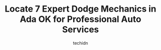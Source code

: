 ---
layout: ampstory
image: https://images.unsplash.com/photo-1503736334956-4c8f8e92946d?ixlib=rb-4.0.3&ixid=MnwxMjA3fDB8MHxwaG90by1wYWdlfHx8fGVufDB8fHx8&auto=format&fit=crop&w=640&h=853&q=80
author: techidn
featured: false
description: For top-quality automotive repairs and maintenance, visit the 7 best Dodge Mechanic in Ada OK, USA. Their reputation for excellence and their dedication to customer satisfaction make them th
title: Locate 7 Expert Dodge Mechanics in Ada OK for Professional Auto Services
cover:
   title: Locate 7 Expert Dodge Mechanics in Ada OK for Professional Auto Services
   subtitle: Rickpate
   background: https://images.unsplash.com/photo-1503736334956-4c8f8e92946d?ixlib=rb-4.0.3&ixid=MnwxMjA3fDB8MHxwaG90by1wYWdlfHx8fGVufDB8fHx8&auto=format&fit=crop&w=640&h=853&q=80

pages: 
 - layout: thirds
   top: <h1>#1 Hilltop Chrysler Dodge Jeep Ram</h1>
   bottom: "<p>Hands down the best dealership experience weve ever had. Johny Mathews was our salesman; he met us outside and asked what it would take. We said lower payments. Not only</p>"
   background: https://www.knot35.com/toplist/wp-content/uploads/2023/06/best-dodge-mechanic-1-in-ada-ok-1685831180.png
   backgroundblur: true
 - layout: thirds
   top: <h1>#2 Stockton Automotive</h1>
   bottom: "<p>120 S Stockton Ave, Ada, OK 74820, United States</p>"
   background: https://www.knot35.com/toplist/wp-content/uploads/2023/06/best-dodge-mechanic-2-in-ada-ok-1685831181.jpeg
   cta:
      link: https://www.knot35.com/toplist/locate-7-expert-dodge-mechanics-in-ada-ok-for-professional-auto-services/
      text: Locate 7 Expert Dodge Mechanics in Ada OK for Professional Auto Services
 - layout: thirds
   top: <h1>#3 Mucks Automotive</h1>
   bottom: "<p>518 E Main St, Ada, OK 74820, United States</p>"
   background: https://www.knot35.com/toplist/wp-content/uploads/2023/06/best-dodge-mechanic-3-in-ada-ok-1685831181.jpeg
   cta:
      link: https://www.knot35.com/toplist/locate-7-expert-dodge-mechanics-in-ada-ok-for-professional-auto-services/
      text: Locate 7 Expert Dodge Mechanics in Ada OK for Professional Auto Services
 - layout: thirds
   top: <h1>#4 Poseys Auto Center</h1>
   bottom: "<p>800 Lonnie Abbott Blvd, Ada, OK 74820, United States</p>"
   background: https://images.unsplash.com/photo-1552083974-186346191183?ixlib=rb-4.0.3&ixid=MnwxMjA3fDB8MHxwaG90by1wYWdlfHx8fGVufDB8fHx8&auto=format&fit=crop&w=640&h=853&q=80
   cta:
      link: https://www.knot35.com/toplist/locate-7-expert-dodge-mechanics-in-ada-ok-for-professional-auto-services/
      text: Locate 7 Expert Dodge Mechanics in Ada OK for Professional Auto Services
 - layout: thirds
   top: <h1>#5 Walmart Auto Care Centers</h1>
   bottom: "<p>1419 N Country Club Rd, Ada, OK 74820, United States</p>"
   background: https://images.unsplash.com/photo-1618556658017-fd9c732d1360?ixlib=rb-4.0.3&ixid=MnwxMjA3fDB8MHxwaG90by1wYWdlfHx8fGVufDB8fHx8&auto=format&fit=crop&w=640&h=853&q=80
   cta:
      link: https://www.knot35.com/toplist/locate-7-expert-dodge-mechanics-in-ada-ok-for-professional-auto-services/
      text: Locate 7 Expert Dodge Mechanics in Ada OK for Professional Auto Services
 - layout: thirds
   top: <h1>#6 Todd Auto Sales World</h1>
   bottom: "<p>500 N Broadway Ave, Ada, OK 74820, United States</p>"
   background: https://images.unsplash.com/photo-1620421680010-0766ff230392?ixlib=rb-4.0.3&ixid=MnwxMjA3fDB8MHxwaG90by1wYWdlfHx8fGVufDB8fHx8&auto=format&fit=crop&w=640&h=853&q=80
   cta:
      link: https://www.knot35.com/toplist/locate-7-expert-dodge-mechanics-in-ada-ok-for-professional-auto-services/
      text: Locate 7 Expert Dodge Mechanics in Ada OK for Professional Auto Services
 - layout: thirds
   top: <h1>#7 Double-D Automotive</h1>
   bottom: "<p>1302 Stonecipher Blvd, Ada, OK 74820, United States</p>"
   background: https://images.unsplash.com/photo-1591393223703-56fe1347ac62?ixlib=rb-4.0.3&ixid=MnwxMjA3fDB8MHxwaG90by1wYWdlfHx8fGVufDB8fHx8&auto=format&fit=crop&w=640&h=853&q=80
   cta:
      link: https://www.knot35.com/toplist/locate-7-expert-dodge-mechanics-in-ada-ok-for-professional-auto-services/
      text: Locate 7 Expert Dodge Mechanics in Ada OK for Professional Auto Services
 - layout: thirds
   middle: Continue reading...
   background: https://images.unsplash.com/photo-1540457036297-448b6b99e91c?ixlib=rb-4.0.3&ixid=MnwxMjA3fDB8MHxwaG90by1wYWdlfHx8fGVufDB8fHx8&auto=format&fit=crop&w=640&h=853&q=80
   cta:
      link: https://www.knot35.com/toplist/locate-7-expert-dodge-mechanics-in-ada-ok-for-professional-auto-services/
      text: Locate 7 Expert Dodge Mechanics in Ada OK for Professional Auto Services
      
---